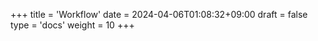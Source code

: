 +++
title = 'Workflow'
date = 2024-04-06T01:08:32+09:00
draft = false
type = 'docs'
weight = 10
+++
